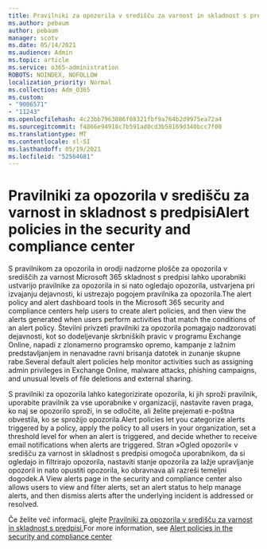 ```yaml
---
title: Pravilniki za opozorila v središču za varnost in skladnost s predpisi
ms.author: pebaum
author: pebaum
manager: scotv
ms.date: 05/14/2021
ms.audience: Admin
ms.topic: article
ms.service: o365-administration
ROBOTS: NOINDEX, NOFOLLOW
localization_priority: Normal
ms.collection: Adm_O365
ms.custom:
- "9006571"
- "11243"
ms.openlocfilehash: 4c23bb7963086f08321fbf9a764b2d9975ea72a4
ms.sourcegitcommit: f4866e94918c7b591ad0cd3b58169d340bcc7f00
ms.translationtype: MT
ms.contentlocale: sl-SI
ms.lasthandoff: 05/19/2021
ms.locfileid: "52564681"
---
```

# <a name="alert-policies-in-the-security-and-compliance-center"></a><span data-ttu-id="aa28a-102">Pravilniki za opozorila v središču za varnost in skladnost s predpisi</span><span class="sxs-lookup"><span data-stu-id="aa28a-102">Alert policies in the security and compliance center</span></span>

<span data-ttu-id="aa28a-103">S pravilnikom za opozorila in orodji nadzorne plošče za opozorila v središčih za varnost Microsoft 365 skladnost s predpisi lahko uporabniki ustvarijo pravilnike za opozorila in si nato ogledajo opozorila, ustvarjena pri izvajanju dejavnosti, ki ustrezajo pogojem pravilnika za opozorila.</span><span class="sxs-lookup"><span data-stu-id="aa28a-103">The alert policy and alert dashboard tools in the Microsoft 365 security and compliance centers help users to create alert policies, and then view the alerts generated when users perform activities that match the conditions of an alert policy.</span></span> <span data-ttu-id="aa28a-104">Številni privzeti pravilniki za opozorila pomagajo nadzorovati dejavnosti, kot so dodeljevanje skrbniških pravic v programu Exchange Online, napadi z zlonamerno programsko opremo, kampanje z lažnim predstavljanjem in nenavadne ravni brisanja datotek in zunanje skupne rabe.</span><span class="sxs-lookup"><span data-stu-id="aa28a-104">Several default alert policies help monitor activities such as assigning admin privileges in Exchange Online, malware attacks, phishing campaigns, and unusual levels of file deletions and external sharing.</span></span>

<span data-ttu-id="aa28a-105">S pravilniki za opozorila lahko kategorizirate opozorila, ki jih sproži pravilnik, uporabite pravilnik za vse uporabnike v organizaciji, nastavite raven praga, ko naj se opozorilo sproži, in se odločite, ali želite prejemati e-poštna obvestila, ko se sprožijo opozorila.</span><span class="sxs-lookup"><span data-stu-id="aa28a-105">Alert policies let you categorize alerts triggered by a policy, apply the policy to all users in your organization, set a threshold level for when an alert is triggered, and decide whether to receive email notifications when alerts are triggered.</span></span> <span data-ttu-id="aa28a-106">Stran »Ogled opozoril« v središču za varnost in skladnost s predpisi omogoča uporabnikom, da si ogledajo in filtrirajo opozorila, nastaviti stanje opozorila za lažje upravljanje opozoril in nato opustiti opozorila, ko obravnava ali razreši temeljni dogodek.</span><span class="sxs-lookup"><span data-stu-id="aa28a-106">A View alerts page in the security and compliance center also allows users to view and filter alerts, set an alert status to help manage alerts, and then dismiss alerts after the underlying incident is addressed or resolved.</span></span>

<span data-ttu-id="aa28a-107">Če želite več informacij, glejte [Pravilniki za opozorila v središču za varnost in skladnost s predpisi.](/microsoft-365/compliance/alert-policies)</span><span class="sxs-lookup"><span data-stu-id="aa28a-107">For more information, see [Alert policies in the security and compliance center](/microsoft-365/compliance/alert-policies)</span></span>